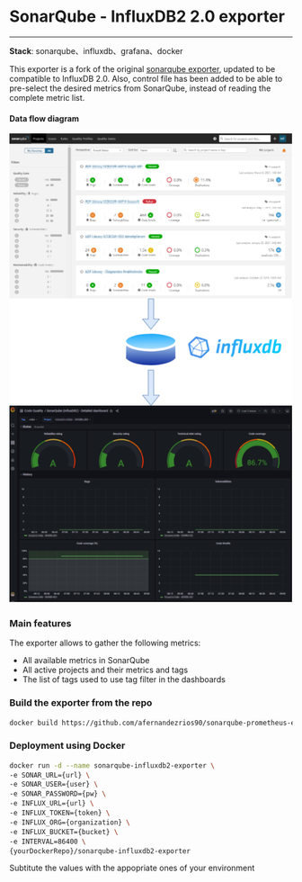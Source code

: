 # SonarQube - InfluxDB2 2.0 exporter
---

**Stack**:  sonarqube、influxdb、grafana、docker

This exporter is a fork of the original [sonarqube exporter](https://github.com/qinrui777/sonarqube-metric-to-grafana), updated to be compatible to InfluxDB 2.0.
Also, control file has been added to be able to pre-select the desired metrics from SonarQube, instead of reading the complete metric list.

####  Data flow diagram

![picture](https://github.com/afernandezrios90/sonarqube-influxdb2-exporter/blob/master/images/Dataflow.png)

### Main features

The exporter allows to gather the following metrics:
- All available metrics in SonarQube
- All active projects and their metrics and tags
- The list of tags used to use tag filter in the dashboards

### Build the exporter from the repo
```bash
docker build https://github.com/afernandezrios90/sonarqube-prometheus-exporter.git -t {yourDockerRepo}/sonarqube-influxdb2-exporter
```

### Deployment using Docker
```bash
docker run -d --name sonarqube-influxdb2-exporter \
-e SONAR_URL={url} \
-e SONAR_USER={user} \
-e SONAR_PASSWORD={pw} \
-e INFLUX_URL={url} \
-e INFLUX_TOKEN={token} \
-e INFLUX_ORG={organization} \
-e INFLUX_BUCKET={bucket} \
-e INTERVAL=86400 \ 
{yourDockerRepo}/sonarqube-influxdb2-exporter
```

Subtitute the values with the appopriate ones of your environment
